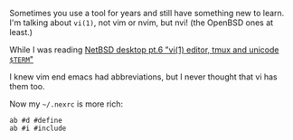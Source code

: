 Sometimes you use a tool for years and still have something new to
learn. I'm talking about `vi(1)`, not vim or nvim, but nvi! (the
OpenBSD ones at least.)

While I was reading [NetBSD desktop pt.6 "vi(1) editor, tmux and
unicode
`$TERM`"](https://www.unitedbsd.com/d/12-netbsd-desktop-pt-6-vi1-editor-tmux-and-unicode-term)

I knew vim end emacs had abbreviations, but I never thought that vi
has them too.

Now my `~/.nexrc` is more rich:

```vi
ab #d #define
ab #i #include
```

